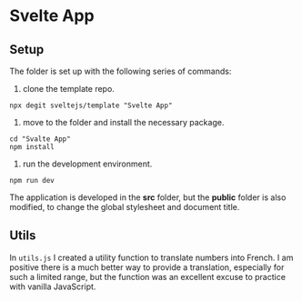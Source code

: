 # Svelte App

## Setup

The folder is set up with the following series of commands:

1. clone the template repo.

  ```code
  npx degit sveltejs/template "Svelte App"
  ```

1. move to the folder and install the necessary package.

  ```code
  cd "Svalte App"
  npm install
  ```

1. run the development environment.

  ```code
  npm run dev
  ```

The application is developed in the **src** folder, but the **public** folder is also modified, to change the global stylesheet and document title.

## Utils

In `utils.js` I created a utility function to translate numbers into French. I am positive there is a much better way to provide a translation, especially for such a limited range, but the function was an excellent excuse to practice with vanilla JavaScript.